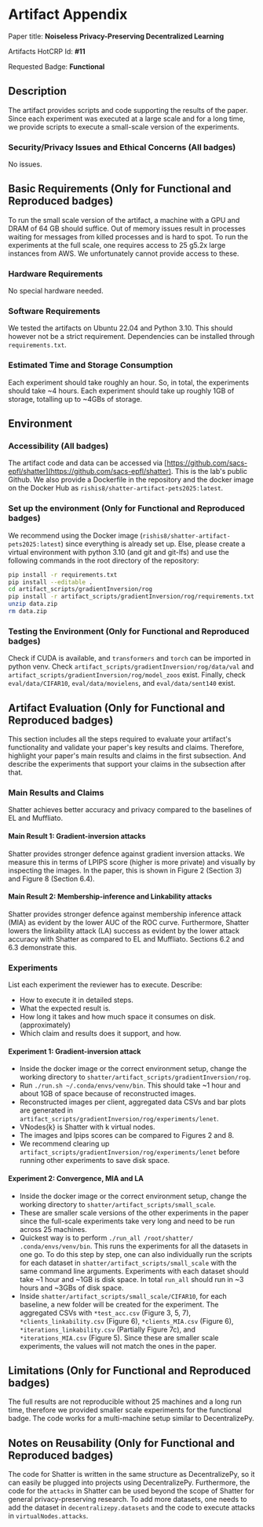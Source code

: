 # Artifact Appendix

Paper title: **Noiseless Privacy-Preserving Decentralized Learning**

Artifacts HotCRP Id: **#11**

Requested Badge: **Functional**

## Description
The artifact provides scripts and code supporting the results of the paper. Since each experiment was executed at a large scale and for a long time, we provide scripts to execute a small-scale version of the experiments.

### Security/Privacy Issues and Ethical Concerns (All badges)
No issues.

## Basic Requirements (Only for Functional and Reproduced badges)
To run the small scale version of the artifact, a machine with a GPU and DRAM of 64 GB should suffice.
Out of memory issues result in processes waiting for messages from killed processes and is hard to spot.
To run the experiments at the full scale, one requires access to 25 g5.2x large instances from AWS. We unfortunately cannot provide access to these.

### Hardware Requirements
No special hardware needed.

### Software Requirements
We tested the artifacts on Ubuntu 22.04 and Python 3.10. This should however not be a strict requirement. Dependencies can be installed through `requirements.txt`.

### Estimated Time and Storage Consumption
Each experiment should take roughly an hour. So, in total, the experiments should take ~4 hours.
Each experiment should take up roughly 1GB of storage, totalling up to ~4GBs of storage.

## Environment

### Accessibility (All badges)
The artifact code and data can be accessed via [https://github.com/sacs-epfl/shatter](https://github.com/sacs-epfl/shatter). This is the lab's public Github.
We also provide a Dockerfile in the repository and the docker image on the Docker Hub as `rishis8/shatter-artifact-pets2025:latest`.

### Set up the environment (Only for Functional and Reproduced badges)
We recommend using the Docker image (`rishis8/shatter-artifact-pets2025:latest`) since everything is already set up.
Else, please create a virtual environment with python 3.10 (and git and git-lfs) and use the following commands in the root directory of the repository:
```bash
pip install -r requirements.txt
pip install --editable .
cd artifact_scripts/gradientInversion/rog
pip install -r artifact_scripts/gradientInversion/rog/requirements.txt
unzip data.zip
rm data.zip
```

### Testing the Environment (Only for Functional and Reproduced badges)
Check if CUDA is available, and `transformers` and `torch` can be imported in python venv.
Check `artifact_scripts/gradientInversion/rog/data/val` and `artifact_scripts/gradientInversion/rog/model_zoos` exist.
Finally, check `eval/data/CIFAR10`, `eval/data/movielens`, and `eval/data/sent140` exist.

## Artifact Evaluation (Only for Functional and Reproduced badges)
This section includes all the steps required to evaluate your artifact's functionality and validate your paper's key results and claims.
Therefore, highlight your paper's main results and claims in the first subsection. And describe the experiments that support your claims in the subsection after that.

### Main Results and Claims
Shatter achieves better accuracy and privacy compared to the baselines of EL and Muffliato.

#### Main Result 1: Gradient-inversion attacks
Shatter provides stronger defence against gradient inversion attacks.
We measure this in terms of LPIPS score (higher is more private) and visually by inspecting the images.
In the paper, this is shown in Figure 2 (Section 3) and Figure 8 (Section 6.4).

#### Main Result 2: Membership-inference and Linkability attacks
Shatter provides stronger defence against membership inference attack (MIA) as evident by the lower AUC of the ROC curve.
Furthermore, Shatter lowers the linkability attack (LA) success as evident by the lower attack accuracy with Shatter as compared to EL and Muffliato.
Sections 6.2 and 6.3 demonstrate this.

### Experiments 
List each experiment the reviewer has to execute. Describe:
 - How to execute it in detailed steps.
 - What the expected result is.
 - How long it takes and how much space it consumes on disk. (approximately)
 - Which claim and results does it support, and how.

#### Experiment 1: Gradient-inversion attack
- Inside the docker image or the correct environment setup, change the working directory to `shatter/artifact_scripts/gradientInversion/rog`.
- Run `./run.sh ~/.conda/envs/venv/bin`. This should take ~1 hour and about 1GB of space because of reconstructed images.
- Reconstructed images per client, aggregated data CSVs and bar plots are generated in `artifact_scripts/gradientInversion/rog/experiments/lenet`.
- VNodes{k} is Shatter with k virtual nodes.
- The images and lpips scores can be compared to Figures 2 and 8.
- We recommend clearing up `artifact_scripts/gradientInversion/rog/experiments/lenet` before running other experiments to save disk space.

#### Experiment 2: Convergence, MIA and LA
- Inside the docker image or the correct environment setup, change the working directory to `shatter/artifact_scripts/small_scale`.
- These are smaller scale versions of the other experiments in the paper since the full-scale experiments take very long and need to be run across 25 machines.
- Quickest way is to perform `./run_all /root/shatter/ .conda/envs/venv/bin`. This runs the experiments for all the datasets in one go. To do this step by step, one can also individually run the scripts for each dataset in `shatter/artifact_scripts/small_scale` with the same command line arguments. Experiments with each dataset should take ~1 hour and ~1GB is disk space. In total `run_all` should run in ~3 hours and ~3GBs of disk space.
- Inside `shatter/artifact_scripts/small_scale/CIFAR10`, for each baseline, a new folder will be created for the experiment. The aggregated CSVs with `*test_acc.csv` (Figure 3, 5, 7), `*clients_linkability.csv` (Figure 6), `*clients_MIA.csv` (Figure 6), `*iterations_linkability.csv` (Partially Figure 7c), and `*iterations_MIA.csv` (Figure 5). Since these are smaller scale experiments, the values will not match the ones in the paper.


## Limitations (Only for Functional and Reproduced badges)
The full results are not reproducible without 25 machines and a long run time, therefore we provided smaller scale experiments for the functional badge. The code works for a multi-machine setup similar to DecentralizePy.

## Notes on Reusability (Only for Functional and Reproduced badges)
The code for Shatter is written in the same structure as DecentralizePy, so it can easily be plugged into projects using DecentralizePy.
Furthermore, the code for the `attacks` in Shatter can be used beyond the scope of Shatter for general privacy-preserving research.
To add more datasets, one needs to add the dataset in `decentralizepy.datasets` and the code to execute attacks in `virtualNodes.attacks`.
